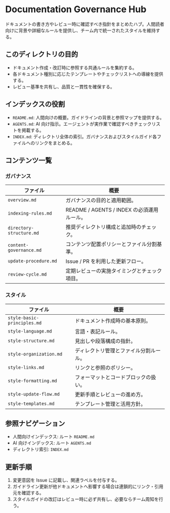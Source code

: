 # Documentation Governance Hub

ドキュメントの書き方やレビュー時に確認すべき指針をまとめたハブ。人間読者向けに背景や詳細なルールを提供し、チーム内で統一されたスタイルを維持する。

## このディレクトリの目的
- ドキュメント作成・改訂時に参照する共通ルールを集約する。
- 各ドキュメント種別に応じたテンプレートやチェックリストへの導線を提供する。
- レビュー基準を共有し、品質と一貫性を確保する。

## インデックスの役割
- `README.md`: 人間向けの概要。ガイドラインの背景と参照マップを提供する。
- `AGENTS.md`: AI 向け指示。エージェントが実作業で確認すべきチェックリストを掲載する。
- `INDEX.md`: ディレクトリ全体の索引。ガバナンスおよびスタイルガイド各ファイルへのリンクをまとめる。

## コンテンツ一覧

### ガバナンス
| ファイル | 概要 |
|----------|------|
| `overview.md` | ガバナンスの目的と適用範囲。 |
| `indexing-rules.md` | README / AGENTS / INDEX の必須運用ルール。 |
| `directory-structure.md` | 推奨ディレクトリ構成と追加時のチェック。 |
| `content-governance.md` | コンテンツ配置ポリシーとファイル分割基準。 |
| `update-procedure.md` | Issue / PR を利用した更新フロー。 |
| `review-cycle.md` | 定期レビューの実施タイミングとチェック項目。 |

### スタイル
| ファイル | 概要 |
|----------|------|
| `style-basic-principles.md` | ドキュメント作成時の基本原則。 |
| `style-language.md` | 言語・表記ルール。 |
| `style-structure.md` | 見出しや段落構成の指針。 |
| `style-organization.md` | ディレクトリ管理とファイル分割ルール。 |
| `style-links.md` | リンクと参照のポリシー。 |
| `style-formatting.md` | フォーマットとコードブロックの扱い。 |
| `style-update-flow.md` | 更新手順とレビューの進め方。 |
| `style-templates.md` | テンプレート管理と活用方針。 |

## 参照ナビゲーション
- 人間向けインデックス: ルート `README.md`
- AI 向けインデックス: ルート `AGENTS.md`
- ディレクトリ索引: `INDEX.md`

## 更新手順
1. 変更意図を Issue に記載し、関連ラベルを付与する。
2. ガイドライン更新が他ドキュメントへ影響する場合は連鎖的にリンク・引用元を確認する。
3. スタイルガイドの改訂はレビュー時に必ず共有し、必要ならチーム周知を行う。
